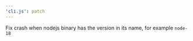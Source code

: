 ```yaml
---
'cli.js': patch
---
```


Fix crash when nodejs binary has the version in its name, for example `node-18`
